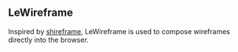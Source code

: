 LeWireframe
----

Inspired by [shireframe](https://github.com/tsx/shireframe),
LeWireframe is used to compose wireframes directly into the browser.
